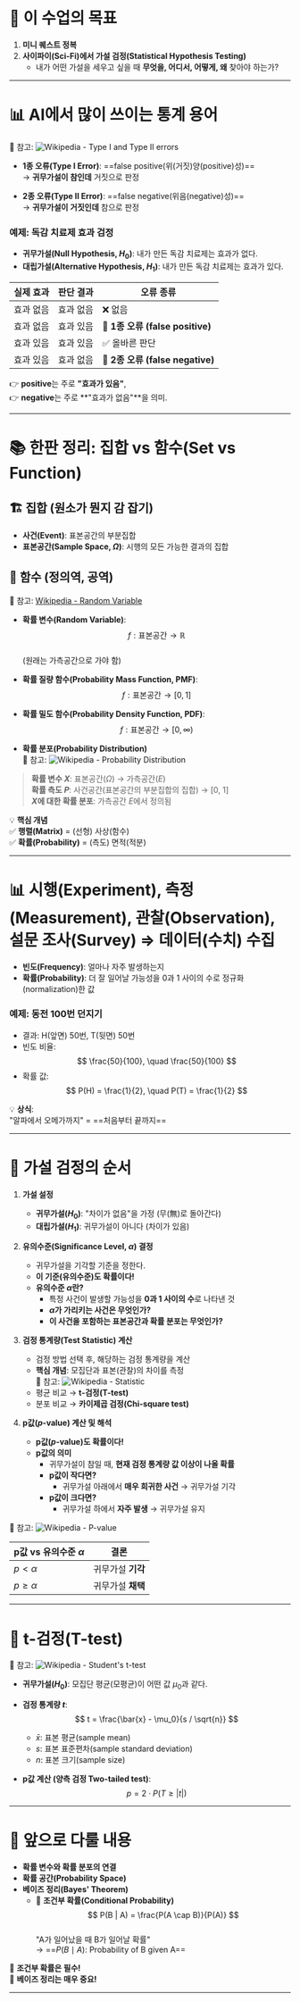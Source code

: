 # 🎯 이 수업의 목표

1. **미니 퀘스트 정복**
2. **사이파이(Sci-Fi)에서 가설 검정(Statistical Hypothesis Testing)**  
   - 내가 어떤 가설을 세우고 싶을 때 **무엇을, 어디서, 어떻게, 왜** 찾아야 하는가?

---

# 📊 AI에서 많이 쓰이는 통계 용어

📌 참고: ![Wikipedia - Type I and Type II errors](https://en.wikipedia.org/wiki/Type_I_and_type_II_errors)

- **1종 오류(Type I Error)**: ==false positive(위(거짓)양(positive)성)==  
  → **귀무가설이 참인데** 거짓으로 판정

- **2종 오류(Type II Error)**: ==false negative(위음(negative)성)==  
  → **귀무가설이 거짓인데** 참으로 판정  

### 예제: 독감 치료제 효과 검정
- **귀무가설(Null Hypothesis, $H_0$)**: 내가 만든 독감 치료제는 효과가 없다.
- **대립가설(Alternative Hypothesis, $H_1$)**: 내가 만든 독감 치료제는 효과가 있다.

| 실제 효과 | 판단 결과 | 오류 종류 |
|-----------|----------|-----------|
| 효과 없음 | 효과 없음 | ❌ 없음 |
| 효과 없음 | 효과 있음 | 🚨 **1종 오류 (false positive)** |
| 효과 있음 | 효과 있음 | ✅ 올바른 판단 |
| 효과 있음 | 효과 없음 | 🚨 **2종 오류 (false negative)** |

👉 **positive**는 주로 **"효과가 있음"**,  
👉 **negative**는 주로 **"효과가 없음"**을 의미.

---

# 📚 한판 정리: **집합 vs 함수(Set vs Function)**

## 🏗 집합 (원소가 뭔지 감 잡기)
- **사건(Event)**: 표본공간의 부분집합
- **표본공간(Sample Space, $\Omega$)**: 시행의 모든 가능한 결과의 집합

## 🧮 함수 (정의역, 공역)
📌 참고: [Wikipedia - Random Variable](https://en.wikipedia.org/wiki/Random_variable)  

- **확률 변수(Random Variable)**:  
  $$ f: \text{표본공간} \to \mathbb{R} $$  
  (원래는 가측공간으로 가야 함)

- **확률 질량 함수(Probability Mass Function, PMF)**:  
  $$ f: \text{표본공간} \to [0, 1] $$  

- **확률 밀도 함수(Probability Density Function, PDF)**:  
  $$ f: \text{표본공간} \to [0, \infty) $$  

- **확률 분포(Probability Distribution)**  
  📌 참고: ![Wikipedia - Probability Distribution](https://en.wikipedia.org/wiki/Probability_distribution)

> **확률 변수 $X$**: 표본공간($\Omega$) → 가측공간($E$)  
> **확률 측도 $P$**: 사건공간(표본공간의 부분집합의 집합) → [0, 1]  
> **$X$에 대한 확률 분포**: 가측공간 $E$에서 정의됨  

💡 **핵심 개념**  
✅ **행렬(Matrix)** = (선형) 사상(함수)  
✅ **확률(Probability)** = (측도) 면적(적분)

---

# 📊 시행(Experiment), 측정(Measurement), 관찰(Observation), 설문 조사(Survey) ⇒ **데이터(수치) 수집**

- **빈도(Frequency)**: 얼마나 자주 발생하는지  
- **확률(Probability)**: 더 잘 일어날 가능성을 0과 1 사이의 수로 정규화(normalization)한 값  

### 예제: 동전 100번 던지기
- 결과: H(앞면) 50번, T(뒷면) 50번  
- 빈도 비율:  
  $$ \frac{50}{100}, \quad \frac{50}{100} $$  
- 확률 값:  
  $$ P(H) = \frac{1}{2}, \quad P(T) = \frac{1}{2} $$  

💡 **상식**:  
"알파에서 오메가까지" = ==처음부터 끝까지==

---

# 📌 가설 검정의 순서

1. **가설 설정**  
   - **귀무가설($H_0$)**: "차이가 없음"을 가정 (무(無)로 돌아간다)  
   - **대립가설($H_1$)**: 귀무가설이 아니다 (차이가 있음)

2. **유의수준(Significance Level, $\alpha$) 결정**  
   - 귀무가설을 기각할 기준을 정한다.  
   - **이 기준(유의수준)도 확률이다!**
   - **유의수준 $\alpha$란?**  
     - 특정 사건이 발생할 가능성을 **0과 1 사이의 수**로 나타낸 것  
     - **$\alpha$가 가리키는 사건은 무엇인가?**  
     - **이 사건을 포함하는 표본공간과 확률 분포는 무엇인가?**

3. **검정 통계량(Test Statistic) 계산**  
   - 검정 방법 선택 후, 해당하는 검정 통계량을 계산  
   - **핵심 개념**: 모집단과 표본(관찰)의 차이를 측정  
   📌 참고: ![Wikipedia - Statistic](https://en.wikipedia.org/wiki/Statistic)  
   - 평균 비교 → **t-검정(T-test)**
   - 분포 비교 → **카이제곱 검정(Chi-square test)**

4. **p값($p$-value) 계산 및 해석**  
   - **p값($p$-value)도 확률이다!**
   - **p값의 의미**  
     - 귀무가설이 참일 때, **현재 검정 통계량 값 이상이 나올 확률**  
     - **p값이 작다면?**  
       - 귀무가설 아래에서 **매우 희귀한 사건** → 귀무가설 기각  
     - **p값이 크다면?**  
       - 귀무가설 하에서 **자주 발생** → 귀무가설 유지  

📌 참고: ![Wikipedia - P-value](https://en.wikipedia.org/wiki/P-value)  

| p값 vs 유의수준 $\alpha$ | 결론 |
|-----------------|----------------|
| $p < \alpha$ | 귀무가설 **기각** |
| $p \geq \alpha$ | 귀무가설 **채택** |

---

# 🎯 t-검정(T-test)

📌 참고: ![Wikipedia - Student's t-test](https://en.wikipedia.org/wiki/Student%27s_t-test)

- **귀무가설($H_0$)**: 모집단 평균(모평균)이 어떤 값 $\mu_0$과 같다.
- **검정 통계량 $t$**:  
  $$ t = \frac{\bar{x} - \mu_0}{s / \sqrt{n}} $$  
  - $\bar{x}$: 표본 평균(sample mean)  
  - $s$: 표본 표준편차(sample standard deviation)  
  - $n$: 표본 크기(sample size)

- **p값 계산 (양측 검정 Two-tailed test)**:  
  $$ p = 2 \cdot P(T \geq |t|) $$  

---

# 🚀 앞으로 다룰 내용

- **확률 변수와 확률 분포의 연결**
- **확률 공간(Probability Space)**
- **베이즈 정리(Bayes' Theorem)**  
  - 📌 **조건부 확률(Conditional Probability)**  
    $$ P(B | A) = \frac{P(A \cap B)}{P(A)} $$  
    "A가 일어났을 때 B가 일어날 확률"  
    → ==$P(B \mid A)$: Probability of B given A==  

📌 **조건부 확률은 필수!**  
📌 **베이즈 정리는 매우 중요!**

---

